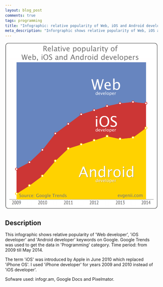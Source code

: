 ```yaml
---
layout: blog_post
comments: true
tags: programming
title: "Infographic: relative popularity of Web, iOS and Android developers"
meta_description: "Inforgraphic shows relative popularity of Web, iOS and Android in developers"
---
```


<img src='/image/blog/2014-04-27-relative-popularity-of-web-ios-android-developers-inforgraphic.png' alt='Relative popularity of Web, iOS and Android developers' class='isMax100PercentWide'>

## Description

This infographic shows relative popularity of 'Web developer', 'iOS developer' and 'Android developer' keywords on Google. Google Trends was used to get the data in 'Programming' category. Time period: from 2009 till May 2014.

The term 'iOS' was introduced by Apple in June 2010 which replaced 'iPhone OS'. I used 'iPhone developer' for years 2009 and 2010 instead of 'iOS developer'.

Sofware used: infogr.am, Google Docs and Pixelmator.


